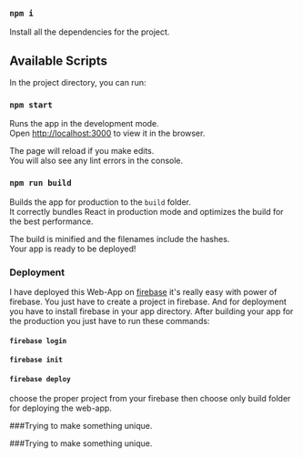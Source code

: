 ### `npm i`

Install all the dependencies for the project.

## Available Scripts

In the project directory, you can run:

### `npm start`

Runs the app in the development mode.<br />
Open [http://localhost:3000](http://localhost:3000) to view it in the browser.

The page will reload if you make edits.<br />
You will also see any lint errors in the console.

### `npm run build`

Builds the app for production to the `build` folder.<br />
It correctly bundles React in production mode and optimizes the build for the best performance.

The build is minified and the filenames include the hashes.<br />
Your app is ready to be deployed!

### Deployment

I have deployed this Web-App on [firebase](https://firebase.google.com/) it's really easy with power of firebase. You just have to create a project in firebase.
And for deployment you have to install firebase in your app directory. After building your app for the production you just have to run these commands:
<br>
#### `firebase login`
#### `firebase init`
#### `firebase deploy`

choose the proper project from your firebase then choose only build folder for deploying the web-app.

###Trying to make something unique.

###Trying to make something unique.


